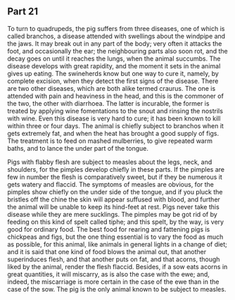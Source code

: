 ## Part 21

To turn to quadrupeds, the pig suffers from three diseases, one of which is called branchos, a disease attended with swellings about the windpipe and the jaws.
It may break out in any part of the body; very often it attacks the foot, and occasionally the ear; the neighbouring parts also soon rot, and the decay goes on until it reaches the lungs, when the animal succumbs.
The disease develops with great rapidity, and the moment it sets in the animal gives up eating.
The swineherds know but one way to cure it, namely, by complete excision, when they detect the first signs of the disease.
There are two other diseases, which are both alike termed craurus.
The one is attended with pain and heaviness in the head, and this is the commoner of the two, the other with diarrhoea.
The latter is incurable, the former is treated by applying wine fomentations to the snout and rinsing the nostrils with wine.
Even this disease is very hard to cure; it has been known to kill within three or four days.
The animal is chiefly subject to branchos when it gets extremely fat, and when the heat has brought a good supply of figs.
The treatment is to feed on mashed mulberries, to give repeated warm baths, and to lance the under part of the tongue.

Pigs with flabby flesh are subject to measles about the legs, neck, and shoulders, for the pimples develop chiefly in these parts.
If the pimples are few in number the flesh is comparatively sweet, but if they be numerous it gets watery and flaccid.
The symptoms of measles are obvious, for the pimples show chiefly on the under side of the tongue, and if you pluck the bristles off the chine the skin will appear suffused with blood, and further the animal will be unable to keep its hind-feet at rest.
Pigs never take this disease while they are mere sucklings.
The pimples may be got rid of by feeding on this kind of spelt called tiphe; and this spelt, by the way, is very good for ordinary food.
The best food for rearing and fattening pigs is chickpeas and figs, but the one thing essential is to vary the food as much as possible, for this animal, like animals in general lights in a change of diet; and it is said that one kind of food blows the animal out, that another superinduces flesh, and that another puts on fat, and that acorns, though liked by the animal, render the flesh flaccid.
Besides, if a sow eats acorns in great quantities, it will miscarry, as is also the case with the ewe; and, indeed, the miscarriage is more certain in the case of the ewe than in the case of the sow.
The pig is the only animal known to be subject to measles.

